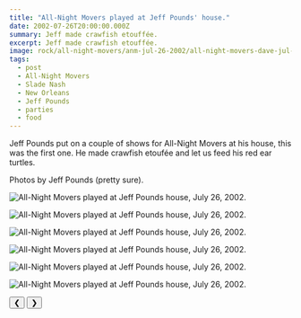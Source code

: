 ```yaml
---
title: "All-Night Movers played at Jeff Pounds' house."
date: 2002-07-26T20:00:00.000Z
summary: Jeff made crawfish etouffée.
excerpt: Jeff made crawfish etouffée.
image: rock/all-night-movers/anm-jul-26-2002/all-night-movers-dave-jul-26-2002.jpg
tags:
  - post 
  - All-Night Movers
  - Slade Nash
  - New Orleans
  - Jeff Pounds
  - parties
  - food
---
```


Jeff Pounds put on a couple of shows for All-Night Movers at his house, this was the first one. He made crawfish etoufée and let us feed his red ear turtles.

Photos by Jeff Pounds (pretty sure).

<div id="viewport">

![All-Night Movers played at Jeff Pounds house, July 26, 2002.](/static/img/rock/all-night-movers/anm-jul-27-2002/all-night-movers-band-jul-26-2002.jpg "All-Night Movers played at Jeff Pounds house, July 26, 2002.")

![All-Night Movers played at Jeff Pounds house, July 26, 2002.](/static/img/rock/all-night-movers/anm-jul-27-2002/all-night-movers-dands-jul-26-2002.jpg "All-Night Movers played at Jeff Pounds house, July 26, 2002.")

![All-Night Movers played at Jeff Pounds house, July 26, 2002.](/static/img/rock/all-night-movers/anm-jul-27-2002/all-night-movers-dave-jul-26-2002.jpg "All-Night Movers played at Jeff Pounds house, July 26, 2002.")

![All-Night Movers played at Jeff Pounds house, July 26, 2002.](/static/img/rock/all-night-movers/anm-jul-27-2002/dave-alone-jul-26-2002.jpg "All-Night Movers played at Jeff Pounds house, July 26, 2002.")

![All-Night Movers played at Jeff Pounds house, July 26, 2002.](/static/img/rock/all-night-movers/anm-jul-27-2002/slade-jul-26-2002.jpg "All-Night Movers played at Jeff Pounds house, July 26, 2002.")

![All-Night Movers played at Jeff Pounds house, July 26, 2002.](/static/img/rock/all-night-movers/anm-jul-27-2002/slade-alone-jul-26-2002.jpg "All-Night Movers played at Jeff Pounds house, July 26, 2002.")


</div>
<div class="flex row-reverse space-between">
  <div id="caption"></div>
  <div class="prevnext-container">
    <button id="buttonPrevious">&#10094;</button>
    <button id="buttonNext">&#10095;</button>
  </div>
</div>

